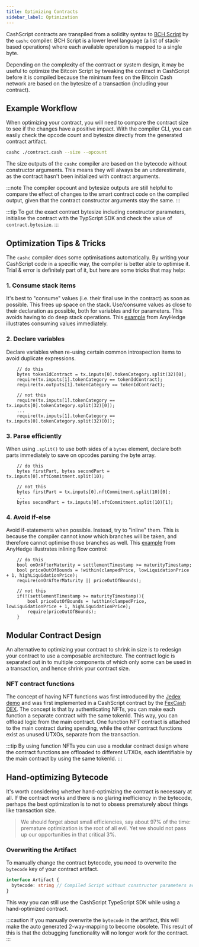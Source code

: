 ```yaml
---
title: Optimizing Contracts
sidebar_label: Optimization
---
```


CashScript contracts are transpiled from a solidity syntax to [BCH Script](https://reference.cash/protocol/blockchain/script) by the `cashc` compiler. BCH Script is a lower level language (a list of stack-based operations) where each available operation is mapped to a single byte.

Depending on the complexity of the contract or system design, it may be useful to optimize the Bitcoin Script by tweaking the contract in CashScript before it is compiled because the minimum fees on the Bitcoin Cash network are based on the bytesize of a transaction (including your contract).

## Example Workflow

When optimizing your contract, you will need to compare the contract size to see if the changes have a positive impact.
With the compiler CLI, you can easily check the opcode count and bytesize directly from the generated contract artifact.

```bash
cashc ./contract.cash --size --opcount
```

The size outputs of the `cashc` compiler are based on the bytecode without constructor arguments. This means they will always be an underestimate, as the contract hasn't been initialized with contract arguments.

:::note
The compiler opcount and bytesize outputs are still helpful to compare the effect of changes to the smart contract code on the compiled output, given that the contract constructor arguments stay the same.
:::

:::tip
To get the exact contract bytesize including constructor parameters, initialise the contract with the TypScript SDK and check the value of `contract.bytesize`.
:::

## Optimization Tips & Tricks

The `cashc` compiler does some optimisations automatically. By writing your CashScript code in a specific way, the compiler is better able to optimise it. Trial & error is definitely part of it, but here are some tricks that may help:

### 1. Consume stack items

It's best to "consume" values (i.e. their final use in the contract) as soon as possible. This frees up space on the stack.
Use/consume values as close to their declaration as possible, both for variables and for parameters. This avoids having to do deep stack operations. This [example](https://gitlab.com/GeneralProtocols/anyhedge/contracts/-/blob/development/contracts/v0.11/contract.cash#L61-72) from AnyHedge illustrates consuming values immediately.

### 2. Declare variables

Declare variables when re-using certain common introspection items to avoid duplicate expressions.

```solidity title="Example CashScript code"
    // do this
    bytes tokenIdContract = tx.inputs[0].tokenCategory.split(32)[0];
    require(tx.inputs[1].tokenCategory == tokenIdContract);
    require(tx.outputs[1].tokenCategory == tokenIdContract);

    // not this
    require(tx.inputs[1].tokenCategory == tx.inputs[0].tokenCategory.split(32)[0]);
    ...
    require(tx.inputs[1].tokenCategory == tx.inputs[0].tokenCategory.split(32)[0]);
```

### 3. Parse efficiently
When using `.split()` to use both sides of a `bytes` element, declare both parts immediately to save on opcodes parsing the byte array.

```solidity title="Example CashScript code"
    // do this
    bytes firstPart, bytes secondPart = tx.inputs[0].nftCommitment.split(10);

    // not this
    bytes firstPart = tx.inputs[0].nftCommitment.split(10)[0];
    ...
    bytes secondPart = tx.inputs[0].nftCommitment.split(10)[1];
```
### 4. Avoid if-else

Avoid if-statements when possible. Instead, try to "inline" them. This is because the compiler cannot know which branches will be taken, and therefore cannot optimise those branches as well. This [example](https://gitlab.com/GeneralProtocols/anyhedge/contracts/-/blob/development/contracts/v0.11/contract.cash#L128-130) from AnyHedge illustrates inlining flow control:

```solidity title="AnyHedge CashScript code"
    // do this
    bool onOrAfterMaturity = settlementTimestamp >= maturityTimestamp;
    bool priceOutOfBounds = !within(clampedPrice, lowLiquidationPrice + 1, highLiquidationPrice);
    require(onOrAfterMaturity || priceOutOfBounds);

    // not this
    if(!(settlementTimestamp >= maturityTimestamp)){
        bool priceOutOfBounds = !within(clampedPrice, lowLiquidationPrice + 1, highLiquidationPrice);
        require(priceOutOfBounds);
    }
```

## Modular Contract Design

An alternative to optimizing your contract to shrink in size is to redesign your contract to use a composable architecture. The contract logic is separated out in to multiple components of which only some can be used in a transaction, and hence shrink your contract size.

### NFT contract functions

The concept of having NFT functions was first introduced by the [Jedex demo](https://github.com/bitjson/jedex#demonstrated-concepts) and was first implemented in a CashScript contract by the [FexCash DEX](https://github.com/fex-cash/fex/blob/main/whitepaper/fex_whitepaper.md). The concept is that by authenticating NFTs, you can make each function a separate contract with the same tokenId. This way, you can offload logic from the main contract. One function NFT contract is attached to the main contract during spending, while the other contract functions exist as unused UTXOs, separate from the transaction.

:::tip
By using function NFTs you can use a modular contract design where the contract functions are offloaded to different UTXOs, each identifiable by the main contract by using the same tokenId.
:::

## Hand-optimizing Bytecode

It's worth considering whether hand-optimizing the contract is necessary at all. If the contract works and there is no glaring inefficiency in the bytecode, perhaps the best optimization is to not to obsess prematurely about things like transaction size.

>We should forget about small efficiencies, say about 97% of the time: premature optimization is the root of all evil. Yet we should not pass up our opportunities in that critical 3%.

### Overwriting the Artifact

To manually change the contract bytecode, you need to overwrite the `bytecode` key of your contract artifact.

```typescript
interface Artifact {
  bytecode: string // Compiled Script without constructor parameters added (in ASM format)
}
```

This way you can still use the CashScript TypeScript SDK while using a hand-optimized contract.

:::caution
If you manually overwrite the `bytecode` in the artifact, this will make the auto generated 2-way-mapping to become obsolete.
This result of this is that the debugging functionality will no longer work for the contract.
:::
